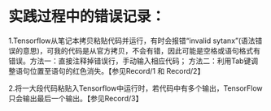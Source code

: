 # 实践过程中的错误记录：
1.Tensorflow从笔记本拷贝粘贴代码并运行，有时会报错“invalid sytanx”(语法错误的意思)，可我的代码是从官方拷贝，不会有错，因此可能是空格或语句格式有错误。方法一：直接注释掉错误行，手动输入相应代码； 方法二：利用Tab键调整语句位置至语句的红色消失。【参见Record/1 和 Record/2】


2.将一大段代码粘贴入Tensorflow中运行时，若代码中有多个输出，TensorFlow只会输出最后一个输出。【参见Record/3】
